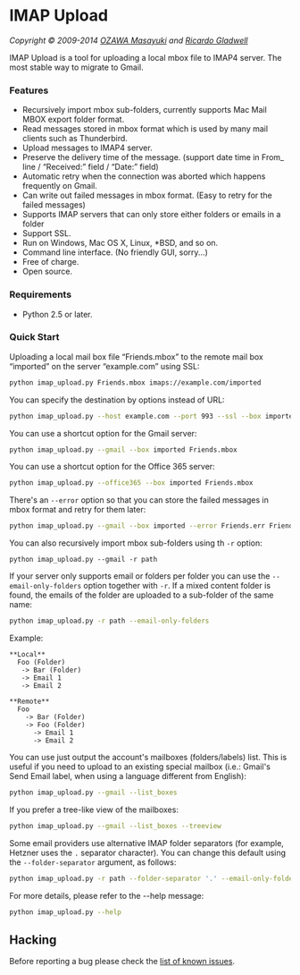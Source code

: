 # IMAP Upload

_Copyright &copy; 2009-2014 [OZAWA Masayuki](http://coroq.com/) and [Ricardo Gladwell](http://gladwell.me)_

IMAP Upload is a tool for uploading a local mbox file to IMAP4 server. The most stable way to migrate to Gmail.

### Features

*   Recursively import mbox sub-folders, currently supports Mac Mail MBOX export folder format.
*   Read messages stored in mbox format which is used by many mail clients such as Thunderbird.
*   Upload messages to IMAP4 server.
*   Preserve the delivery time of the message. (support date time in From_ line / &ldquo;Received:&rdquo; field / &ldquo;Date:&rdquo; field)
*   Automatic retry when the connection was aborted which happens frequently on Gmail.
*   Can write out failed messages in mbox format. (Easy to retry for the failed messages)
*   Supports IMAP servers that can only store either folders or emails in a folder
*   Support SSL.
*   Run on Windows, Mac OS X, Linux, *BSD, and so on.
*   Command line interface. (No friendly GUI, sorry...)
*   Free of charge.
*   Open source.

### Requirements

*   Python 2.5 or later.

### Quick Start

Uploading a local mail box file &ldquo;Friends.mbox&rdquo; to the remote mail box &ldquo;imported&rdquo; on the server &ldquo;example.com&rdquo; using SSL:

```sh
python imap_upload.py Friends.mbox imaps://example.com/imported
```

You can specify the destination by options instead of URL:

```sh
python imap_upload.py --host example.com --port 993 --ssl --box imported Friends.mbox
```

You can use a shortcut option for the Gmail server:

```sh
python imap_upload.py --gmail --box imported Friends.mbox
```

You can use a shortcut option for the Office 365 server:

```sh
python imap_upload.py --office365 --box imported Friends.mbox
```

There's an `--error` option so that you can store the failed messages in mbox format and retry for them later:

```sh
python imap_upload.py --gmail --box imported --error Friends.err Friends.mbox
```

You can also recursively import mbox sub-folders using th `-r` option:

```
python imap_upload.py --gmail -r path
```

If your server only supports email or folders per folder you can use the `--email-only-folders` option together with `-r`.
If a mixed content folder is found, the emails of the folder are uploaded to a sub-folder of the same name:

```sh
python imap_upload.py -r path --email-only-folders
```

Example:
```
**Local**
  Foo (Folder)
   -> Bar (Folder)
   -> Email 1
   -> Email 2

**Remote**
  Foo
    -> Bar (Folder)
    -> Foo (Folder)
      -> Email 1
      -> Email 2
```

You can use just output the account's mailboxes (folders/labels) list. This is useful if you need to upload to an existing special mailbox (i.e.: Gmail's Send Email label, when using a language different from English):

```sh
python imap_upload.py --gmail --list_boxes
```
If you prefer a tree-like view of the mailboxes:
```sh
python imap_upload.py --gmail --list_boxes --treeview
```

Some email providers use alternative IMAP folder separators (for example, Hetzner uses the `.` separator character). You can change this default using the `--folder-separator` argument, as follows:

```sh
python imap_upload.py -r path --folder-separator '.' --email-only-folders
```

For more details, please refer to the --help message:

```sh
python imap_upload.py --help
```

## Hacking

Before reporting a bug please check the [list of known issues](https://github.com/rgladwell/imap-upload/issues?q=label%3A%22known+issues%22+).